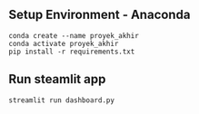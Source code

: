## Setup Environment - Anaconda
```
conda create --name proyek_akhir
conda activate proyek_akhir
pip install -r requirements.txt
```

## Run steamlit app
```
streamlit run dashboard.py
```
